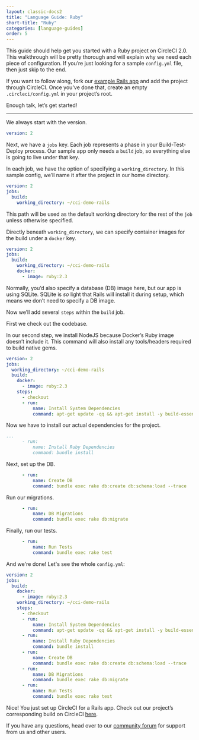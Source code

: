```yaml
---
layout: classic-docs2
title: "Language Guide: Ruby"
short-title: "Ruby"
categories: [language-guides]
order: 5
---
```


This guide should help get you started with a Ruby project on CircleCI 2.0. This walkthrough will be pretty thorough and will explain why we need each piece of configuration. If you’re just looking for a sample `config.yml` file, then just skip to the end.

If you want to follow along, fork our [example Rails app](https://github.com/circleci/cci-demo-rails) and add the project through CircleCI. Once you've done that, create an empty `.circleci/config.yml` in your project’s root.

Enough talk, let’s get started!

---

We always start with the version.

```yaml
version: 2
```

Next, we have a `jobs` key. Each job represents a phase in your Build-Test-Deploy process. Our sample app only needs a `build` job, so everything else is going to live under that key.

In each job, we have the option of specifying a `working_directory`. In this sample config, we’ll name it after the project in our home directory.

```yaml
version: 2
jobs:
  build:
    working_directory: ~/cci-demo-rails
```

This path will be used as the default working directory for the rest of the `job` unless otherwise specified.

Directly beneath `working_directory`, we can specify container images for the build under a `docker` key.

```yaml
version: 2
jobs:
  build:
    working_directory: ~/cci-demo-rails
    docker:
      - image: ruby:2.3
```

Normally, you’d also specify a database (DB) image here, but our app is using SQLite. SQLite is _so_ light that Rails will install it during setup, which means we don’t need to specify a DB image.

Now we’ll add several `steps` within the `build` job.

First we check out the codebase.

In our second step, we install NodeJS because Docker’s Ruby image doesn’t include it. This command will also install any tools/headers required to build native gems.

```yaml
version: 2
jobs:
  working_directory: ~/cci-demo-rails
  build:
    docker:
      - image: ruby:2.3
    steps:
      - checkout
      - run:
          name: Install System Dependencies
          command: apt-get update -qq && apt-get install -y build-essential nodejs
```

Now we have to install our actual dependencies for the project.

```yaml
...
      - run:
          name: Install Ruby Dependencies
          command: bundle install
```

Next, set up the DB.

```yaml
      - run:
          name: Create DB
          command: bundle exec rake db:create db:schema:load --trace
```

Run our migrations.

```yaml
      - run:
          name: DB Migrations
          command: bundle exec rake db:migrate
```

Finally, run our tests.

```yaml
      - run:
          name: Run Tests
          command: bundle exec rake test
```

And we're done! Let's see the whole `config.yml`:

```yaml
version: 2
jobs:
  build:
    docker:
      - image: ruby:2.3
    working_directory: ~/cci-demo-rails
    steps:
      - checkout
      - run:
          name: Install System Dependencies
          command: apt-get update -qq && apt-get install -y build-essential nodejs
      - run:
          name: Install Ruby Dependencies
          command: bundle install
      - run:
          name: Create DB
          command: bundle exec rake db:create db:schema:load --trace
      - run:
          name: DB Migrations
          command: bundle exec rake db:migrate
      - run:
          name: Run Tests
          command: bundle exec rake test
```

Nice! You just set up CircleCI for a Rails app. Check out our project’s corresponding build on CircleCI [here](https://circleci.com/gh/circleci/cci-demo-rails).

If you have any questions, head over to our [community forum](https://discuss.circleci.com/) for support from us and other users.
